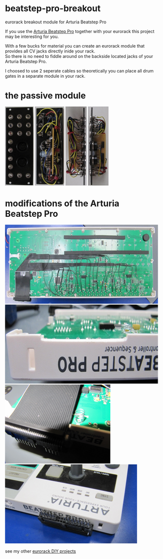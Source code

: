 # beatstep-pro-breakout
eurorack breakout module for Arturia Beatstep Pro


If you use the [Arturia Beatstep Pro](https://www.arturia.com/products/hybrid-synths/beatstep-pro/overview) together with your eurorack this project may be interesting for you.  

With a few bucks for material you can create an eurorack module that provides all CV jacks directly inide your rack.  
So there is no need to fiddle around on the backside located jacks of your Arturia Beatstep Pro. 

I choosed to use 2 seperate cables so theoretically you can place all drum gates in a separate module in your rack.  

# the passive module
[<img src="media/arturia-beatstep-pro-eurorack-breakout-module-01.jpg" height="260" />](https://github.com/othmar52/beatstep-pro-breakout/blob/master/media/arturia-beatstep-pro-eurorack-breakout-module-01.jpg?raw=true)
[<img src="media/arturia-beatstep-pro-eurorack-breakout-module-02.jpg" height="260" />](https://github.com/othmar52/beatstep-pro-breakout/blob/master/media/arturia-beatstep-pro-eurorack-breakout-module-02.jpg?raw=true)
[<img src="media/arturia-beatstep-pro-eurorack-breakout-module-03.jpg" height="260" />](https://github.com/othmar52/beatstep-pro-breakout/blob/master/media/arturia-beatstep-pro-eurorack-breakout-module-03.jpg?raw=true)
[<img src="media/arturia-beatstep-pro-eurorack-breakout-module-04.jpg" height="260" />](https://github.com/othmar52/beatstep-pro-breakout/blob/master/media/arturia-beatstep-pro-eurorack-breakout-module-04.jpg?raw=true)


# modifications of the Arturia Beatstep Pro
[<img src="media/arturia-beatstep-pro-mod-01.jpg" height="260" />](https://github.com/othmar52/beatstep-pro-breakout/blob/master/media/arturia-beatstep-pro-mod-01.jpg?raw=true)  
[<img src="media/arturia-beatstep-pro-mod-02.jpg" height="260" />](https://github.com/othmar52/beatstep-pro-breakout/blob/master/media/arturia-beatstep-pro-mod-02.jpg?raw=true)  
[<img src="media/arturia-beatstep-pro-mod-03.jpg" height="260" />](https://github.com/othmar52/beatstep-pro-breakout/blob/master/media/arturia-beatstep-pro-mod-03.jpg?raw=true)  
[<img src="media/arturia-beatstep-pro-mod-04.jpg" height="260" />](https://github.com/othmar52/beatstep-pro-breakout/blob/master/media/arturia-beatstep-pro-mod-04.jpg?raw=true)  




see my other [eurorack DIY projects](https://github.com/othmar52/eurorack)

